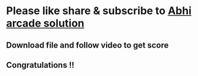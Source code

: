 # Please like share & subscribe to [Abhi arcade solution](http://www.youtube.com/@Abhi_Arcade_Solution)

## Download file and follow video to get score



## Congratulations !!
